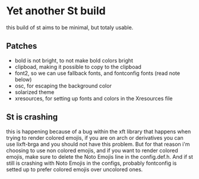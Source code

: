 # Yet another St build

this build of st aims to be minimal, but totaly usable. 

## Patches

- bold is not bright, to not make bold colors bright
- clipboad, making it possible to copy to the clipboad
- font2, so we can use fallback fonts, and fontconfig fonts (read note below)
- osc, for escaping the background color
- solarized theme
- xresources, for setting up fonts and colors in the Xresources file

## St is crashing 

 this is happening because of a bug within the xft library that happens when trying
to render colored emojis, if you are on arch or derivatives you can use
lixft-brga and you should not have this problem. But for that reason i'm
choosing to use non colored emojis, and if you want to render colored emojis,
make sure to delete the Noto Emojis line in the config.def.h. And if st still is
crashing with Noto Emojis in the configs, probably fontconfig is setted up to
prefer colored emojis over uncolored ones.

